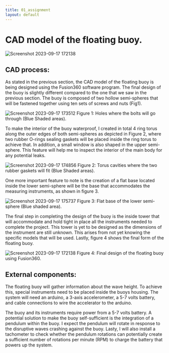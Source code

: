 ```yaml
---
title: 01_assignment
layout: default
---
```


# **CAD model of the floating buoy.**
 ![Screenshot 2023-09-17 172138](https://github.com/vtryfos/vtryfos.github.io/assets/143755086/9ba4d270-51df-447c-8b2a-523ee39aeb90)

## **CAD process:**
As stated in the previous section, the CAD model of the floating buoy is being designed using the Fusion360 software program. The final design of the buoy is slightly different compared to the one that we saw in the previous section. The buoy is composed of two hollow  semi-spheres that will be fastened together using ten sets of screws and nuts (Fig1).

![Screenshot 2023-09-17 173512](https://github.com/vtryfos/vtryfos.github.io/assets/143755086/2cb76ee2-c436-4f96-89d8-ca2214825422)
Figure 1: Holes where the bolts will go through (Blue Shaded areas).


To make the interior of the buoy waterproof, I created in total 4 ring torus along the outer edges of both semi-spheres as depicted in Figure 2, where two rubber O-rings sealing gaskets will be placed inside the ring torus to achieve that. In addition, a small window is also shaped in the upper semi-sphere. This feature will help me to inspect the interior of the main body for any potential leaks.

![Screenshot 2023-09-17 174856](https://github.com/vtryfos/vtryfos.github.io/assets/143755086/aed122fb-7086-4724-ad90-c8a05d32bd72)
Figure 2: Torus cavities where the two rubber gaskets will fit (Blue Shaded areas).


One more important feature to note is the creation of a flat base located inside the lower semi-sphere will be the base that accommodates the measuring instruments, as shown in figure 3. 

![Screenshot 2023-09-17 175737](https://github.com/vtryfos/vtryfos.github.io/assets/143755086/a4c4fac2-c959-4f66-8c73-afbadc2c9199)
Figure 3: Flat base of the lower semi-sphere (Blue shaded area).

The final step in completing the design of the buoy is the inside tower that will accommodate and hold tight in place all the instruments needed to complete the project. This tower is yet to be designed as the dimensions of the instrument are still unknown. This arises from not yet knowing the specific models that will be used. Lastly, figure 4 shows the final form of the floating buoy.

![Screenshot 2023-09-17 172138](https://github.com/vtryfos/vtryfos.github.io/assets/143755086/edffd158-bdf3-48e2-8012-2bf7701cb823)
Figure 4: Final design of the floating buoy using Fusion360.

## **External components:**
The floating buoy will gather information about the wave height. To achieve this, special instruments need to be placed inside the buoys housing. The system will need an arduino, a 3-axis accelerometer, a 5-7 volts battery, and cable connections to wire the accelerator to the arduino. 

The buoy and its instruments require power from a 5-7 volts battery. A potential solution to make the buoy self-sufficient is the integration of a pendulum within the buoy. I expect the pendulum will rotate in response to the disruptive waves crashing against the buoy. Lasty, I will also install a tachometer to check whether the pendulum rotations can potentially create a sufficient number of rotations per minute (RPM) to charge the battery that powers up the system.  
  
